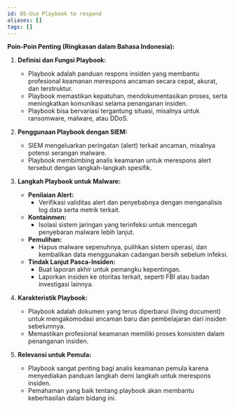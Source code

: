 ```yaml
---
id: 05-Use Playbook to respond
aliases: []
tags: []
---
```


**Poin-Poin Penting (Ringkasan dalam Bahasa Indonesia):**

1. **Definisi dan Fungsi Playbook:**

   - Playbook adalah panduan respons insiden yang membantu profesional keamanan merespons ancaman secara cepat, akurat, dan terstruktur.
   - Playbook memastikan kepatuhan, mendokumentasikan proses, serta meningkatkan komunikasi selama penanganan insiden.
   - Playbook bisa bervariasi tergantung situasi, misalnya untuk ransomware, malware, atau DDoS.

2. **Penggunaan Playbook dengan SIEM:**

   - SIEM mengeluarkan peringatan (alert) terkait ancaman, misalnya potensi serangan malware.
   - Playbook membimbing analis keamanan untuk merespons alert tersebut dengan langkah-langkah spesifik.

3. **Langkah Playbook untuk Malware:**

   - **Penilaian Alert:**
     - Verifikasi validitas alert dan penyebabnya dengan menganalisis log data serta metrik terkait.
   - **Kontainmen:**
     - Isolasi sistem jaringan yang terinfeksi untuk mencegah penyebaran malware lebih lanjut.
   - **Pemulihan:**
     - Hapus malware sepenuhnya, pulihkan sistem operasi, dan kembalikan data menggunakan cadangan bersih sebelum infeksi.
   - **Tindak Lanjut Pasca-Insiden:**
     - Buat laporan akhir untuk pemangku kepentingan.
     - Laporkan insiden ke otoritas terkait, seperti FBI atau badan investigasi lainnya.

4. **Karakteristik Playbook:**

   - Playbook adalah dokumen yang terus diperbarui (living document) untuk mengakomodasi ancaman baru dan pembelajaran dari insiden sebelumnya.
   - Memastikan profesional keamanan memiliki proses konsisten dalam penanganan insiden.

5. **Relevansi untuk Pemula:**
   - Playbook sangat penting bagi analis keamanan pemula karena menyediakan panduan langkah demi langkah untuk merespons insiden.
   - Pemahaman yang baik tentang playbook akan membantu keberhasilan dalam bidang ini.
